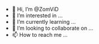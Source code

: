 - 👋 Hi, I’m @ZomViD
- 👀 I’m interested in ...
- 🌱 I’m currently learning ...
- 💞️ I’m looking to collaborate on ...
- 📫 How to reach me ...

<!---
ZomViD/ZomViD is a ✨ special ✨ repository because its `README.md` (this file) appears on your GitHub profile.
You can click the Preview link to take a look at your changes.
--->
